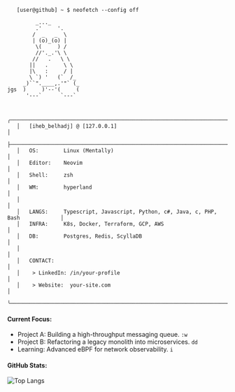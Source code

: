 ```
   [user@github] ~ $ neofetch --config off

         _..._
         .'     '.
        /  _   _  \
        | (o)_(o) |
         \(     ) /
         //'._.'\ \
        //   .   \ \
       ||   .     \ \
       |\   :     / |
       \ `) '   (`  /_
     _)``".____,.'"` (_
jgs  )     )'--'(     (
      '---`      `---`


   ╭─────────────────────────────────────────────────────────────────────────────────╮
   │   [iheb_belhadj] @ [127.0.0.1]                                                  │
   ├─────────────────────────────────────────────────────────────────────────────────┤
   │   OS:        Linux (Mentally)                                                   │
   │   Editor:    Neovim                                                             │ 
   │   Shell:     zsh                                                                │
   │   WM:        hyperland                                                          │
   │                                                                                 │
   │   LANGS:     Typescript, Javascript, Python, c#, Java, c, PHP, Bash             │
   │   INFRA:     K8s, Docker, Terraform, GCP, AWS                                   │
   │   DB:        Postgres, Redis, ScyllaDB                                          │
   │                                                                                 │
   │   CONTACT:                                                                      │
   │    > LinkedIn: /in/your-profile                                                 │
   │    > Website:  your-site.com                                                    │
   ╰─────────────────────────────────────────────────────────────────────────────────╯
```
#### Current Focus:

-   Project A: Building a high-throughput messaging queue. `:w`
-   Project B: Refactoring a legacy monolith into microservices. `dd`
-   Learning: Advanced eBPF for network observability. `i`

#### GitHub Stats:
![Top Langs](https://github-readme-stats.vercel.app/api/top-langs/?username=IhebBelhadj&layout=compact&theme=nord)

